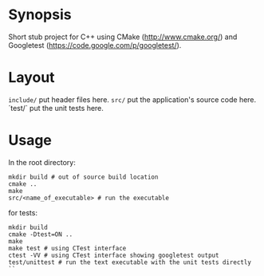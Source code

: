 # Synopsis
Short stub project for C++ using CMake (http://www.cmake.org/) and Googletest 
(https://code.google.com/p/googletest/). 
# Layout
`include/` put header files here.
`src/` put the application's source code here.
´test/` put the unit tests here.

# Usage
In the root directory:

```
mkdir build # out of source build location
cmake ..
make
src/<name_of_executable> # run the executable
```

for tests:

```
mkdir build
cmake -Dtest=ON ..
make
make test # using CTest interface
ctest -VV # using CTest interface showing googletest output
test/unittest # run the text executable with the unit tests directly
``